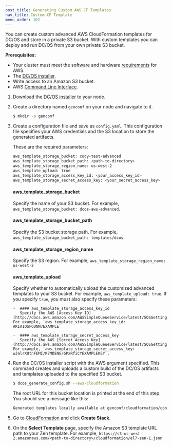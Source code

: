 ```yaml
---
post_title: Generating Custom AWS CF Templates
nav_title: Custom CF Template
menu_order: 102
---
```


You can create custom advanced AWS CloudFormation templates for DC/OS and store in a private S3 bucket. With custom templates you can deploy and run DC/OS from your own private S3 bucket. 

**Prerequisites:**

- Your cluster must meet the software and hardware [requirements](/docs/1.8/administration/cloud/aws/advanced/system-requirements/) for AWS.
- The [DC/OS installer](https://dcos.io/releases/).
- Write access to an Amazon S3 bucket.
- AWS [Command Line Interface](https://aws.amazon.com/cli/).

1.  Download the [DC/OS installer](https://dcos.io/releases/) to your node.

1.  Create a directory named `genconf` on your node and navigate to it.
    
    ```bash
    $ mkdir -p genconf
    ```

1.  Create a configuration file and save as `config.yaml`. This configuration file specifies your AWS credentials and the S3 location to store the generated artifacts.
    
    These are the required parameters:
    ```bash
    aws_template_storage_bucket: cody-test-advanced
    aws_template_storage_bucket_path: <path-to-directory>
    aws_template_storage_region_name: us-west-2
    aws_template_upload: true
    aws_template_storage_access_key_id: <your_access_key_id>
    aws_template_storage_secret_access_key: <your_secret_access_key>
    ```
    
    #### aws_template_storage_bucket
    Specify the name of your S3 bucket. For example, `aws_template_storage_bucket: dcos-aws-advanced`.
    
    #### aws_template_storage_bucket_path
    Specify the S3 bucket storage path. For example, `aws_template_storage_bucket_path: templates/dcos`.
    
    #### aws_template_storage_region_name
    Specify the S3 region. For example, `aws_template_storage_region_name: us-west-2`
    
    #### aws_template_upload
    Specify whether to automatically upload the customized advanced templates to your S3 bucket. For example, `aws_template_upload: true`. If you specify `true`, you must also specify these parameters:
    
        -  #### aws_template_storage_access_key_id
           Specify the AWS [Access Key ID](http://docs.aws.amazon.com/AWSSimpleQueueService/latest/SQSGettingStartedGuide/AWSCredentials.html). For example, `aws_template_storage_access_key_id: AKIAIOSFODNN7EXAMPLE`  
        
        -  #### aws_template_storage_secret_access_key
           Specify the AWS [Secret Access Key](http://docs.aws.amazon.com/AWSSimpleQueueService/latest/SQSGettingStartedGuide/AWSCredentials.html). For example, `aws_template_storage_secret_access_key: wJalrXUtnFEMI/K7MDENG/bPxRfiCYEXAMPLEKEY`.
    
1.  Run the DC/OS installer script with the AWS argument specified. This command creates and uploads a custom build of the DC/OS artifacts and templates uploaded to the specified S3 bucket.

    ```bash
    $ dcos_generate_config.sh --aws-cloudformation
    ```

     The root URL for this bucket location is printed at the end of this step. You should see a message like this:
    
    ```bash
    Generated templates locally available at genconf/cloudformation/config_id/736890b6e6391d263ba66a1672f1532318e164c2
    ```
1.  Go to [CloudFormation](https://console.aws.amazon.com/cloudformation/home) and click **Create Stack**.
1.  On the **Select Template** page, specify the Amazon S3 template URL path to your Zen template. For example, `https://s3-us-west-2.amazonaws.com/<path-to-directory>/cloudformation/el7-zen-1.json`

    